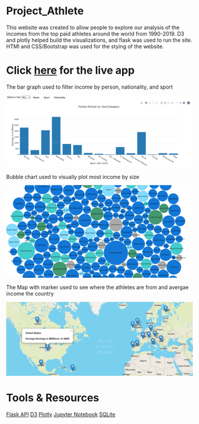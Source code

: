 # Project_Athlete
This website was created to allow people to explore our analysis of the incomes from the top paid athletes around the world from 1990-2019. D3 and plotly helped build the visualizations, and flask was used to run the site. HTMl and CSS/Bootstrap was used for the stying of the website.
# Click [here](http://project-athlete.herokuapp.com/) for the live app

The bar graph used to filter income by person, nationality, and sport

![Image of Bar graph](https://github.com/mneralla/Project_Athlete/blob/master/Screen%20Shot%202020-09-21%20at%202.38.10%20PM.png)

Bubble chart used to visually plot most income by size

![Image of Bubble graph](https://github.com/mneralla/Project_Athlete/blob/master/Screen%20Shot%202020-09-21%20at%202.38.43%20PM.png)

The Map with marker used to see where the athletes are from and avergae income the country

![Image of Map graph](https://github.com/mneralla/Project_Athlete/blob/master/Screen%20Shot%202020-09-21%20at%202.39.15%20PM.png)

# Tools & Resources
[Flask API](https://www.flaskapi.org/)
[D3](https://d3js.org/)
[Plotly](https://plotly.com/)
[Jupyter Notebook](https://jupyter.org/)
[SQLite](https://www.sqlite.org/index.html)

